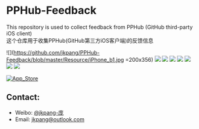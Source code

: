 # PPHub-Feedback
This repository is used to collect feedback from PPHub (GitHub third-party iOS client)   
这个仓库用于收集PPHub(GitHub第三方iOS客户端)的反馈信息

![](https://github.com/jkpang/PPHub-Feedback/blob/master/Resource/iPhone_b1.jpg =200x356)
[![](https://github.com/jkpang/PPHub-Feedback/blob/master/Resource/iPhone_s2.jpg)](https://github.com/jkpang/PPHub-Feedback/blob/master/Resource/iPhone_b2.jpg)
[![](https://github.com/jkpang/PPHub-Feedback/blob/master/Resource/iPhone_s3.jpg)](https://github.com/jkpang/PPHub-Feedback/blob/master/Resource/iPhone_b3.jpg)
[![](https://github.com/jkpang/PPHub-Feedback/blob/master/Resource/iPhone_s4.jpg)](https://github.com/jkpang/PPHub-Feedback/blob/master/Resource/iPhone_b4.jpg)
[![](https://github.com/jkpang/PPHub-Feedback/blob/master/Resource/iPhone_s5.jpg)](https://github.com/jkpang/PPHub-Feedback/blob/master/Resource/iPhone_b5.jpg)
[![](https://github.com/jkpang/PPHub-Feedback/blob/master/Resource/iPhone_s6.jpg)](https://github.com/jkpang/PPHub-Feedback/blob/master/Resource/iPhone_b6.jpg)
[![](https://github.com/jkpang/PPHub-Feedback/blob/master/Resource/iPhone_s7.jpg)](https://github.com/jkpang/PPHub-Feedback/blob/master/Resource/iPhone_b7.jpg)
[![](https://github.com/jkpang/PPHub-Feedback/blob/master/Resource/iPhone_s8.jpg)](https://github.com/jkpang/PPHub-Feedback/blob/master/Resource/iPhone_b8.jpg)

[![App_Store](https://github.com/jkpang/PPHub-Feedback/blob/master/Resource/Download_on_the_App_Store_135x40.svg)](https://itunes.apple.com/app/id1314212521)

## Contact:
* Weibo: [@jkpang-庞](http://weibo.com/jkpang)
* Email: jkpang@outlook.com


